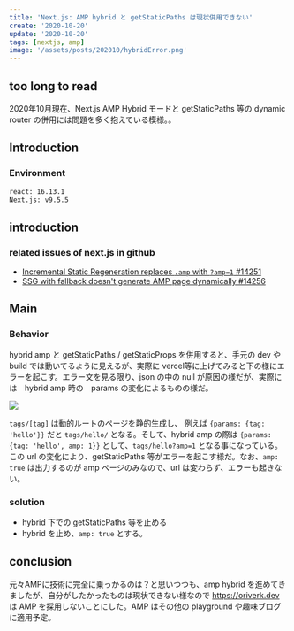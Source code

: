 ```yaml
---
title: 'Next.js: AMP hybrid と getStaticPaths は現状併用できない'
create: '2020-10-20'
update: '2020-10-20'
tags: [nextjs, amp] 
image: '/assets/posts/202010/hybridError.png'
---
```


## too long to read
2020年10月現在、Next.js AMP Hybrid モードと getStaticPaths 等の dynamic router の併用には問題を多く抱えている模様。。

## Introduction
### Environment

```sh
react: 16.13.1
Next.js: v9.5.5
```

## introduction
### related issues of next.js in github
- [Incremental Static Regeneration replaces `.amp` with `?amp=1` #14251](https://github.com/vercel/next.js/issues/14251)
- [SSG with fallback doesn't generate AMP page dynamically #14256](https://github.com/vercel/next.js/issues/14256)

## Main
### Behavior
hybrid amp と getStaticPaths / getStaticProps を併用すると、手元の dev や build では動いてるように見えるが、実際に vercel等に上げてみると下の様にエラーを起こす。エラー文を見る限り、json の中の null が原因の様だが、実際には　hybrid amp 時の　params の変化によるものの様だ。

![](/assets/posts/202010/hybridError.png)

`tags/[tag]` は動的ルートのページを静的生成し、 例えば `{params: {tag: 'hello'}}` だと `tags/hello/` となる。そして、hybrid amp の際は `{params: {tag: 'hello', amp: 1}}` として、`tags/hello?amp=1` となる事になっている。この url の変化により、getStaticPaths 等がエラーを起こす様だ。なお、`amp: true` は出力するのが amp ページのみなので、url は変わらず、エラーも起きない。

### solution
- hybrid 下での getStaticPaths 等を止める
- hybrid を止め、`amp: true` とする。

## conclusion
元々AMPに技術に完全に乗っかるのは？と思いつつも、amp hybrid を進めてきましたが、自分がしたかったものは現状できない様なので https://oriverk.dev は AMP を採用しないことにした。AMP はその他の playground や趣味ブログに適用予定。